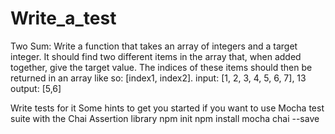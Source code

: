 # Write_a_test

Two Sum: Write a function that takes an array of 
integers and a target integer. 
It should find two different items in the array 
that, when added together, give the target value. 
The indices of these items should then be returned 
in an array like so: [index1, index2].
input: [1, 2, 3, 4, 5, 6, 7], 13
output: [5,6]

Write tests for it
Some hints to get you started if you want to use 
Mocha test suite with the Chai Assertion library
npm init
npm install mocha chai --save
